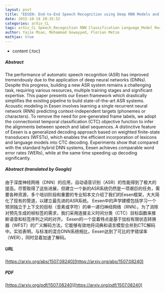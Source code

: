 ```yaml
---
layout: post
title: "EESEN: End-to-End Speech Recognition using Deep RNN Models and WFST-based Decoding"
date: 2015-10-18 20:35:52
categories: arXiv_CL
tags: arXiv_CL Speech_Recognition RNN Classification Language_Model Recognition
author: Yajie Miao, Mohammad Gowayyed, Florian Metze
mathjax: true
---
```


* content
{:toc}

##### Abstract
The performance of automatic speech recognition (ASR) has improved tremendously due to the application of deep neural networks (DNNs). Despite this progress, building a new ASR system remains a challenging task, requiring various resources, multiple training stages and significant expertise. This paper presents our Eesen framework which drastically simplifies the existing pipeline to build state-of-the-art ASR systems. Acoustic modeling in Eesen involves learning a single recurrent neural network (RNN) predicting context-independent targets (phonemes or characters). To remove the need for pre-generated frame labels, we adopt the connectionist temporal classification (CTC) objective function to infer the alignments between speech and label sequences. A distinctive feature of Eesen is a generalized decoding approach based on weighted finite-state transducers (WFSTs), which enables the efficient incorporation of lexicons and language models into CTC decoding. Experiments show that compared with the standard hybrid DNN systems, Eesen achieves comparable word error rates (WERs), while at the same time speeding up decoding significantly.

##### Abstract (translated by Google)
由于深度神经网络（DNN）的应用，自动语音识别（ASR）的性能得到了极大的提高。尽管取得了这些进展，但建立一个新的ASR系统仍然是一项艰巨的任务，需要各种资源，多个培训阶段和重要的专业知本文介绍了我们的Eesen框架，大大简化了现有的管道，以建立最先进的ASR系统。 Eesen中的声学建模包括学习一个预测独立于上下文的目标（音素或字符）的单一递归神经网络（RNN）。为了消除对预先生成的帧标签的需求，我们采用连接主义时间分类（CTC）目标函数来推断语音和标签序列之间的对齐。 Eesen的一个显着特点是基于加权有限状态转换器（WFST）的广义解码方法，它能够有效地将词典和语言模型合并到CTC解码中。实验表明，与标准的混合DNN系统相比，Eesen达到了可比的字错误率（WER），同时显着加速了解码。

##### URL
[https://arxiv.org/abs/1507.08240](https://arxiv.org/abs/1507.08240)

##### PDF
[https://arxiv.org/pdf/1507.08240](https://arxiv.org/pdf/1507.08240)

